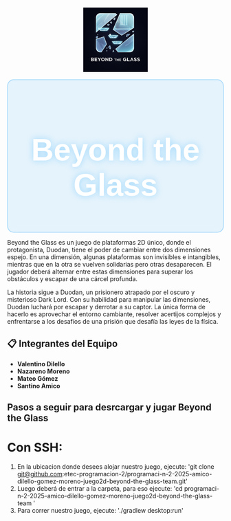 <p align="center">
  <img src="logo\beyondtheglasslogo.jpeg" width="150"/>
</p>
<div style="background: rgba(135, 206, 250, 0.2); padding: 20px; text-align: center; border-radius: 15px; backdrop-filter: blur(10px); border: 2px solid rgba(135, 206, 250, 0.6);">
  <h1 style="color: white; font-size: 72px; font-family: 'Arial', sans-serif; text-shadow: 0 0 15px rgba(135, 206, 250, 0.8);">
    Beyond the Glass
  </h1>
</div>

Beyond the Glass es un juego de plataformas 2D único, donde el protagonista, Duodan, tiene el poder de cambiar entre dos dimensiones espejo. En una dimensión, algunas plataformas son invisibles e intangibles, mientras que en la otra se vuelven solidarias pero otras desaparecen. El jugador deberá alternar entre estas dimensiones para superar los obstáculos y escapar de una cárcel profunda.

La historia sigue a Duodan, un prisionero atrapado por el oscuro y misterioso Dark Lord. Con su habilidad para manipular las dimensiones, Duodan luchará por escapar y derrotar a su captor. La única forma de hacerlo es aprovechar el entorno cambiante, resolver acertijos complejos y enfrentarse a los desafíos de una prisión que desafía las leyes de la física.
## 📋 Integrantes del Equipo
- **Valentino Dilello**  
- **Nazareno Moreno**
- **Mateo Gómez** 
- **Santino Amico**

## Pasos a seguir para desrcargar y jugar Beyond the Glass
# Con SSH:
1. En la ubicacion donde desees alojar nuestro juego, ejecute: 'git clone git@github.com:etec-programacion-2/programaci-n-2-2025-amico-dilello-gomez-moreno-juego2d-beyond-the-glass-team.git'
2. Luego deberá de entrar a la carpeta, para eso ejecute: 'cd programaci-n-2-2025-amico-dilello-gomez-moreno-juego2d-beyond-the-glass-team
'
3. Para correr nuestro juego, ejecute: './gradlew desktop:run'